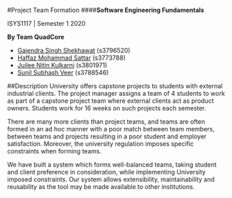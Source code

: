 #Project Team Formation
####****Software Engineering Fundamentals**** 

ISYS1117 | Semester 1 2020

****By Team QuadCore****
- [Gajendra Singh Shekhawat](https://github.com/Gajsa) (s3796520)
- [Haffaz Mohammad Sattar](https://github.com/haffaz2008) (s3773788)
- [Juilee Nitin Kulkarni](https://github.com/juicool) (s3801971)
- [Sunil Subhash Veer](https://github.com/SunilVeer) (s3788546)



##Description
University offers capstone projects to students with external industrial clients. 
The project manager assigns a team of 4 students to work as part of a capstone project 
team where external clients act as product owners. Students work for 16 weeks on such 
projects each semester.

There are many more clients than project teams, and teams are often formed 
in an ad hoc manner with a poor match between team members, between teams and projects 
resulting in a poor student and employer satisfaction. Moreover, the university 
regulation imposes specific constraints when forming teams. 

We have built a system which forms well-balanced teams, taking student and client 
preference in consideration, while implementing University imposed constraints. 
Our system allows extensibility, maintainability and reusability as the tool may be made available to 
other institutions.




